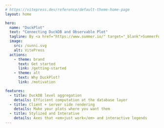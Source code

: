 ```yaml
---
# https://vitepress.dev/reference/default-theme-home-page
layout: home

hero:
  name: "DuckPlot"
  text: "Connecting DuckDB and Observable Plot"
  tagline: By <a href="https://www.summer.io/" target="_blank">SummerForeverCo</a>
  image:
    src: /sunni.svg
    alt: VitePress
  actions:
    - theme: brand
      text: Get started
      link: /getting-started
    - theme: alt
      text: Why DuckPlot?
      link: /motivation

features:
  - title: DuckDB level aggregation
    details: Efficient computation at the database layer
  - title: Client + server side rendering
    details: Make your plots where you want them
  - title: Stylized and Interative
    details: Axes that <em>just work</em> and interactive legends
---
```


